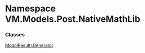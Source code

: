 # <a id="VM_Models_Post_NativeMathLib"></a> Namespace VM.Models.Post.NativeMathLib

### Classes

 [ModalResultsGenerator](VM.Models.Post.NativeMathLib.ModalResultsGenerator.md)

